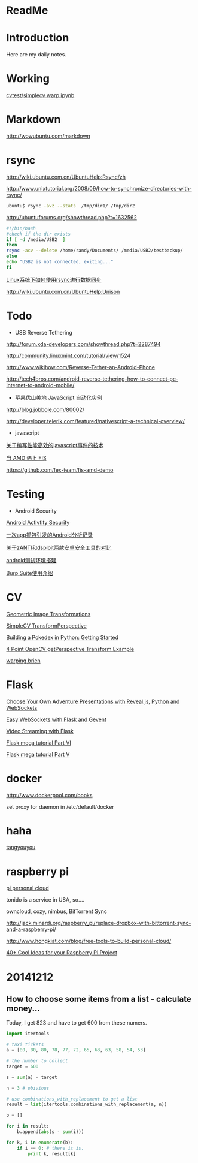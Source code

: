ReadMe
======

# Introduction

Here are my daily notes.

# Working

[cvtest/simplecv warp.ipynb](./files/simplecv_warp.ipynb)

# Markdown

http://wowubuntu.com/markdown

# rsync

http://wiki.ubuntu.com.cn/UbuntuHelp:Rsync/zh

http://www.unixtutorial.org/2008/09/how-to-synchronize-directories-with-rsync/

```bash
ubuntu$ rsync -avz --stats  /tmp/dir1/ /tmp/dir2
```

http://ubuntuforums.org/showthread.php?t=1632562

```bash
#!/bin/bash
#check if the dir exists
if [ -d /media/USB2  ]
then
rsync -acv --delete /home/randy/Documents/ /media/USB2/testbackup/
else
echo "USB2 is not connected, exiting..."
fi
```

[Linux系统下如何使用rsync进行数据同步](http://www.oschina.net/question/12_7446)

http://wiki.ubuntu.com.cn/UbuntuHelp:Unison

# Todo

* USB Reverse Tethering

http://forum.xda-developers.com/showthread.php?t=2287494

http://community.linuxmint.com/tutorial/view/1524

http://www.wikihow.com/Reverse-Tether-an-Android-Phone

http://tech4bros.com/android-reverse-tethering-how-to-connect-pc-internet-to-android-mobile/

* 苹果优山美地 JavaScript 自动化实例

http://blog.jobbole.com/80002/

http://developer.telerik.com/featured/nativescript-a-technical-overview/

* javascript

[关于编写性能高效的javascript事件的技术](http://blog.jobbole.com/80170/)

[当 AMD 遇上 FIS](http://blog.jobbole.com/80132/)

https://github.com/fex-team/fis-amd-demo

# Testing

* Android Security

[Android Activtity Security](http://drops.wooyun.org/tips/3936)

[一次app抓包引发的Android分析记录](http://drops.wooyun.org/tips/2871)

[关于zANTI和dsploit两款安卓安全工具的对比](http://drops.wooyun.org/mobile/2503)

[android测试环境搭建](http://drops.wooyun.org/tips/2624)

[Burp Suite使用介绍](http://drops.wooyun.org/tools/1548)

# CV

[Geometric Image Transformations](http://docs.opencv.org/modules/imgproc/doc/geometric_transformations.html)

[SimpleCV TransformPerspective](http://www.simplecv.org/docs/SimpleCV.html#i/SimpleCV.ImageClass.Image/transformPerspective)

[Building a Pokedex in Python: Getting Started](http://www.pyimagesearch.com/2014/03/10/building-pokedex-python-getting-started-step-1-6/)

[4 Point OpenCV getPerspective Transform Example](http://www.tuicool.com/articles/UNRzQbq)

[warping brien](http://uberhip.com/python/image-processing/opencv/2014/10/26/warping-brien/)

# Flask

[Choose Your Own Adventure Presentations with Reveal.js, Python and WebSockets](https://www.twilio.com/blog/2014/11/choose-your-own-adventure-presentations-with-reveal-js-python-and-websockets.html)

[Easy WebSockets with Flask and Gevent](http://blog.miguelgrinberg.com/post/easy-websockets-with-flask-and-gevent)

[Video Streaming with Flask](http://blog.miguelgrinberg.com/post/video-streaming-with-flask)

[Flask mega tutorial Part VI](http://blog.miguelgrinberg.com/post/the-flask-mega-tutorial-part-vi-profile-page-and-avatars)

[Flask mega tutorial Part V](http://blog.miguelgrinberg.com/post/the-flask-mega-tutorial-part-v-user-logins)

# docker

http://www.dockerpool.com/books

set proxy for daemon in /etc/default/docker

# haha

[tangyouyou](http://ww1.sinaimg.cn/bmiddle/61add42ajw1en35qmme5kg209604qhdx.gif)

# raspberry pi

[pi personal cloud](http://www.itproportal.com/2014/08/02/how-to-transform-the-raspberry-pi-into-your-personal-cloud-for-secure-file-access-anywhere/)

tonido is a service in USA, so.... 

owncloud, cozy, nimbus, BitTorrent Sync

http://jack.minardi.org/raspberry_pi/replace-dropbox-with-bittorrent-sync-and-a-raspberry-pi/

http://www.hongkiat.com/blog/free-tools-to-build-personal-cloud/

[40+ Cool Ideas for your Raspberry PI Project](http://pingbin.com/2012/12/30-cool-ideas-raspberry-pi-project/)

# 20141212

## How to choose some items from a list - calculate money...

Today, I get 823 and have to get 600 from these numers.

```python
import itertools

# taxi tickets
a = [80, 80, 80, 78, 77, 72, 65, 63, 63, 58, 54, 53]

# the number to collect
target = 600

s = sum(a) - target

n = 3 # obivious

# use combinations_with_replacement to get a list
result = list(itertools.combinations_with_replacement(a, n))

b = []

for i in result:
    b.append(abs(s - sum(i)))

for k, i in enumerate(b):
    if i == 0: # there it is.
        print k, result[k]
```

